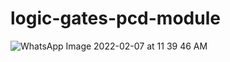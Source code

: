 # logic-gates-pcd-module


![WhatsApp Image 2022-02-07 at 11 39 46 AM](https://user-images.githubusercontent.com/75739124/152725537-5e811f63-ad3e-4a5f-b0ed-f18eb44171b5.jpeg)

